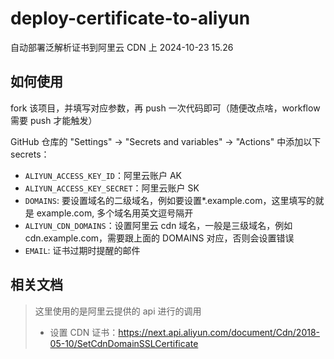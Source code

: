 <!--
 * @Author: 殷晨东 462085920@qq.com
 * @Date: 2024-10-23 11:53:22
 * @Description:
-->

# deploy-certificate-to-aliyun

自动部署泛解析证书到阿里云 CDN 上
2024-10-23 15.26

## 如何使用

fork 该项目，并填写对应参数，再 push 一次代码即可（随便改点啥，workflow 需要 push 才能触发）

GitHub 仓库的 "Settings" -> "Secrets and variables" -> "Actions" 中添加以下 secrets：

- `ALIYUN_ACCESS_KEY_ID`：阿里云账户 AK
- `ALIYUN_ACCESS_KEY_SECRET`：阿里云账户 SK
- `DOMAINS`: 要设置域名的二级域名，例如要设置\*.example.com，这里填写的就是 example.com, 多个域名用英文逗号隔开
- `ALIYUN_CDN_DOMAINS`：设置阿里云 cdn 域名，一般是三级域名，例如 cdn.example.com，需要跟上面的 DOMAINS 对应，否则会设置错误
- `EMAIL`: 证书过期时提醒的邮件

## 相关文档

> 这里使用的是阿里云提供的 api 进行的调用
>
> - 设置 CDN 证书：https://next.api.aliyun.com/document/Cdn/2018-05-10/SetCdnDomainSSLCertificate
